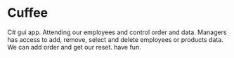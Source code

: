 # Cuffee
C# gui app.
Attending our employees and control order and data.
Managers has access to add, remove, select and delete employees or products data.
We can add order and get our reset.
have fun.
